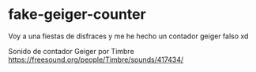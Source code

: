 # fake-geiger-counter
Voy a una fiestas de disfraces y me he hecho un contador geiger falso xd

Sonido de contador Geiger por Timbre
https://freesound.org/people/Timbre/sounds/417434/
